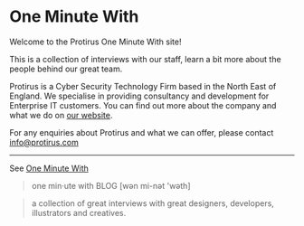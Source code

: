 # One Minute With

Welcome to the Protirus One Minute With site!

This is a collection of interviews with our staff, learn a bit more about the people behind our great team.

Protirus is a Cyber Security Technology Firm based in the North East of England. We specialise in providing consultancy and development for Enterprise IT customers. You can find out more about the company and what we do on [our website](https://www.protirus.com).

For any enquiries about Protirus and what we can offer, please contact info@protirus.com

 ---
See [One Minute With](http://oneminutewith.com)

> one min·ute with BLOG [wən mi-nət 'wəth]

> a collection of great interviews with great designers, developers, illustrators and creatives.